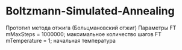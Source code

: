 # Boltzmann-Simulated-Annealing
Прототип метода отжига (Больцмановский отжиг)
Параметры 
FT mMaxSteps = 1000000; максимальное количество шагов
FT mTemperature = 1; начальная температура
